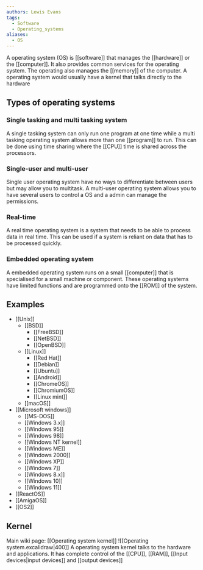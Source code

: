```yaml
---
authors: Lewis Evans
tags:
  - Software
  - Operating_systems
aliases:
  - OS
---
```

A operating system (OS) is [[software]] that manages the [[hardware]] or the [[computer]]. It also provides common services for the operating system. The operating also manages the [[memory]] of the computer. A operating system would usually have a kernel that talks directly to the hardware

## Types of operating systems
### Single tasking and multi tasking system
A single tasking system can only run one program at one time while a multi tasking operating system allows more than one [[program]] to run. This can be done using time sharing where the [[CPU]] time is shared across the processors. 

### Single-user and multi-user
Single user operating system have no ways to differentiate between users but may allow you to multitask. A multi-user operating system allows you to have several users to control a OS and a admin can manage the permissions.

### Real-time
A real time operating system is a system that needs to be able to process data in real time. This can be used if a system is reliant on data that has to be processed quickly.

### Embedded operating system
A embedded operating system runs on a small [[computer]] that is specialised for a small machine or component. These operating systems have limited functions and are programmed onto the [[ROM]] of the system.

## Examples
- [[Unix]]
	- [[BSD]]
		- [[FreeBSD]]
		- [[NetBSD]]
		- [[OpenBSD]]
	- [[Linux]]
		- [[Red Hat]]
		- [[Debian]]
		- [[Ubuntu]]
		- [[Android]]
		- [[ChromeOS]]
		- [[ChromiumOS]]
		- [[Linux mint]]
	- [[macOS]]
- [[Microsoft windows]]
	- [[MS-DOS]]
	- [[Windows 3.x]]
	- [[Windows 95]]
	- [[Windows 98]]
	- [[Windows NT kernel]]
	- [[Windows ME]]
	- [[Windows 2000]]
	- [[Windows XP]]
	- [[Windows 7]]
	- [[Windows 8.x]]
	- [[Windows 10]]
	- [[Windows 11]]
- [[ReactOS]]
- [[AmigaOS]]
- [[OS2]]

## Kernel
Main wiki page: [[Operating system kernel]]
![[Operating system.excalidraw|400]]
A operating system kernel talks to the hardware and applications. It has complete control of the [[CPU]], [[RAM]], [[Input devices|input devices]] and [[output devices]]